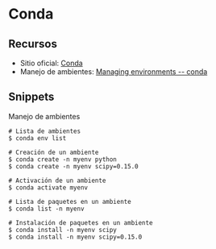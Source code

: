 # Conda

## Recursos
* Sitio oficial: [Conda](https://conda.io/)
* Manejo de ambientes: [Managing environments -- conda](https://docs.conda.io/projects/conda/en/latest/user-guide/tasks/manage-environments.html)

## Snippets
Manejo de ambientes
```terminal
# Lista de ambientes
$ conda env list

# Creación de un ambiente
$ conda create -n myenv python
$ conda create -n myenv scipy=0.15.0

# Activación de un ambiente
$ conda activate myenv

# Lista de paquetes en un ambiente
$ conda list -n myenv

# Instalación de paquetes en un ambiente
$ conda install -n myenv scipy
$ conda install -n myenv scipy=0.15.0
```

